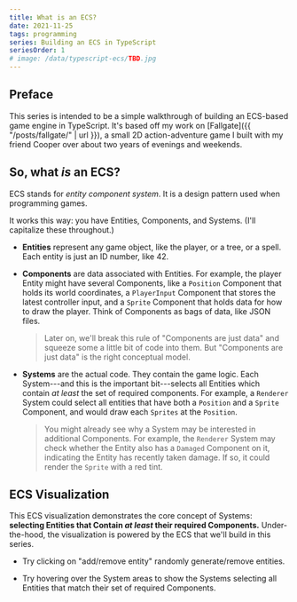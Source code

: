 ```yaml
---
title: What is an ECS?
date: 2021-11-25
tags: programming
series: Building an ECS in TypeScript
seriesOrder: 1
# image: /data/typescript-ecs/TBD.jpg
---
```


## Preface

This series is intended to be a simple walkthrough of building an ECS-based game engine in TypeScript. It's based off my work on [Fallgate]({{ "/posts/fallgate/" | url }}), a small 2D action-adventure game I built with my friend Cooper over about two years of evenings and weekends.

## So, what _is_ an ECS?

ECS stands for _entity component system_. It is a design pattern used when programming games.

It works this way: you have Entities, Components, and Systems. (I'll capitalize these throughout.)

- **Entities** represent any game object, like the player, or a tree, or a spell. Each entity is just an ID number, like 42.

- **Components** are data associated with Entities. For example, the player Entity might have several Components, like a `Position` Component that holds its world coordinates, a `PlayerInput` Component that stores the latest controller input, and a `Sprite` Component that holds data for how to draw the player. Think of Components as bags of data, like JSON files.

    > Later on, we'll break this rule of "Components are just data" and squeeze some a little bit of code into them. But "Components are just data" is the right conceptual model.

- **Systems** are the actual code. They contain the game logic. Each System---and this is the important bit---selects all Entities which contain _at least_ the set of required components. For example, a `Renderer` System could select all entities that have both a `Position` and a `Sprite` Component, and would draw each `Sprites` at the `Position`.

    > You might already see why a System may be interested in additional Components. For example, the `Renderer` System may check whether the Entity also has a `Damaged` Component on it, indicating the Entity has recently taken damage. If so, it could render the `Sprite` with a red tint.

## ECS Visualization

This ECS visualization demonstrates the core concept of Systems: **selecting Entities that Contain _at least_ their required Components.** Under-the-hood, the visualization is powered by the ECS that we'll build in this series.

<script defer src="{{ "/assets/lib/three-r131.min.js" | url }}"></script>
<script defer src="{{ "/assets/lib/p5-1.4.0.min.js" | url }}"></script>
<script defer src="{{ "/assets/p5js/03-ecs-diagram.js" | url }}"></script>
<div class="fig dt w-100 ba">
    <div id="parent" class="dtc v-mid tc">
    </div>
</div>

- Try clicking on "add/remove entity" randomly generate/remove entities.

- Try hovering over the System areas to show the Systems selecting all Entities that match their set of required Components.
